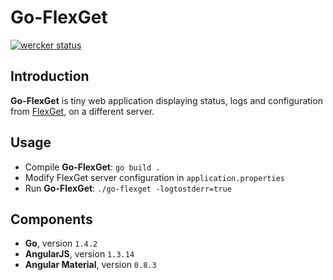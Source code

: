 # Go-FlexGet #

[![wercker status](https://app.wercker.com/status/43149a32ca352251a19a7cbdfdaba20f/m "wercker status")](https://app.wercker.com/project/bykey/43149a32ca352251a19a7cbdfdaba20f)

## Introduction ##

**Go-FlexGet** is tiny web application displaying status, logs and configuration from [FlexGet](http://flexget.com/), on a different server.

## Usage ##

- Compile **Go-FlexGet**: `go build .`
- Modify FlexGet server configuration in `application.properties`
- Run **Go-FlexGet**: `./go-flexget -logtostderr=true`

## Components ##

- **Go**, version `1.4.2`
- **AngularJS**, version `1.3.14`
- **Angular Material**, version `0.8.3`
